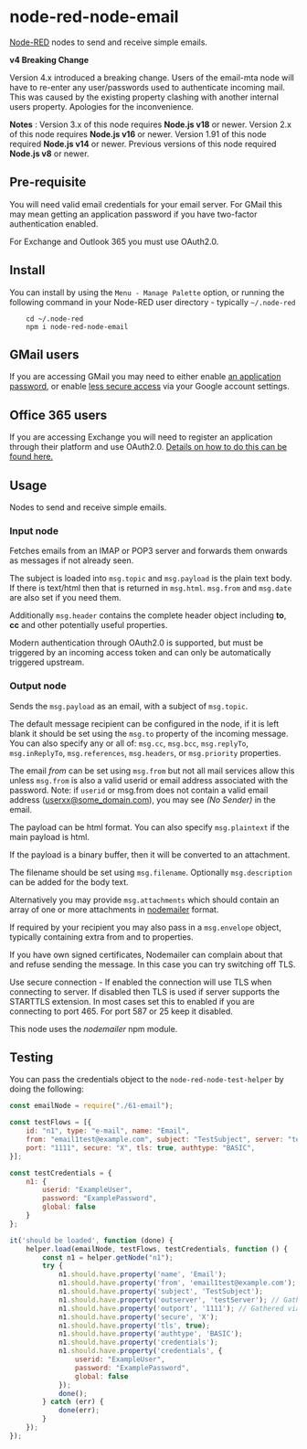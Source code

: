 node-red-node-email
===================

<a href="http://nodered.org" target="info">Node-RED</a> nodes to send and receive simple emails.

**v4 Breaking Change**

Version 4.x introduced a breaking change. Users of the email-mta node will have to re-enter any user/passwords used to authenticate incoming mail. This was caused by the existing property clashing with another internal users property. Apologies for the inconvenience.

**Notes** :
    Version 3.x of this node requires **Node.js v18** or newer.
    Version 2.x of this node requires **Node.js v16** or newer.
    Version 1.91 of this node required **Node.js v14** or newer.
    Previous versions of this node required **Node.js v8** or newer.

Pre-requisite
-------------

You will need valid email credentials for your email server. For GMail this may mean
getting an application password if you have two-factor authentication enabled.

For Exchange and Outlook 365 you must use OAuth2.0.

Install
-------

You can install by using the `Menu - Manage Palette` option, or running the following command in your
Node-RED user directory - typically `~/.node-red`

        cd ~/.node-red
        npm i node-red-node-email

GMail users
-----------

If you are accessing GMail you may need to either enable <a target="_new" href="https://support.google.com/mail/answer/185833?hl=en">an application password</a>,
or enable <a target="_new" href="https://support.google.com/accounts/answer/6010255?hl=en">less secure access</a> via your Google account settings.</p>

Office 365 users
----------------

If you are accessing Exchange you will need to register an application through their platform and use OAuth2.0.
<a target="_new" href="https://learn.microsoft.com/en-us/exchange/client-developer/legacy-protocols/how-to-authenticate-an-imap-pop-smtp-application-by-using-oauth#get-an-access-token">Details on how to do this can be found here.</a>

Usage
-----

Nodes to send and receive simple emails.

### Input node

Fetches emails from an IMAP or POP3 server and forwards them onwards as messages if not already seen.

The subject is loaded into `msg.topic` and `msg.payload` is the plain text body.
If there is text/html then that is returned in `msg.html`. `msg.from` and
`msg.date` are also set if you need them.

Additionally `msg.header` contains the complete header object including
**to**, **cc** and other potentially useful properties.

Modern authentication through OAuth2.0 is supported, but must be triggered by an incoming access token and
can only be automatically triggered upstream.

### Output node

Sends the `msg.payload` as an email, with a subject of `msg.topic`.

The default message recipient can be configured in the node, if it is left blank it should be set using the `msg.to` property of the incoming message. You can also specify any or all of: `msg.cc`, `msg.bcc`, `msg.replyTo`, `msg.inReplyTo`, `msg.references`, `msg.headers`, or `msg.priority` properties.


The email *from* can be set using `msg.from` but not all mail services allow
this unless `msg.from` is also a valid userid or email address associated with
the password. Note: if `userid` or msg.from does not contain a valid email
address (userxx@some_domain.com), you may see *(No Sender)* in the email.

The payload can be html format. You can also specify `msg.plaintext` if the main payload is html.

If the payload is a binary buffer, then it will be converted to an attachment.

The filename should be set using `msg.filename`. Optionally
`msg.description` can be added for the body text.

Alternatively you may provide `msg.attachments` which should contain an array of one or
more attachments in <a href="https://nodemailer.com/message/attachments/" target="_new">nodemailer</a> format.

If required by your recipient you may also pass in a `msg.envelope` object, typically containing extra from and to properties.

If you have own signed certificates, Nodemailer can complain about that and refuse sending the message. In this case you can try switching off TLS.

Use secure connection - If enabled the connection will use TLS when connecting to server. If disabled then TLS is used if server supports the STARTTLS extension. In most cases set this to enabled if you are connecting to port 465. For port 587 or 25 keep it disabled.

This node uses the *nodemailer* npm module.

Testing
-----

You can pass the credentials object to the `node-red-node-test-helper` by doing the following:

```js
const emailNode = require("./61-email");

const testFlows = [{
    id: "n1", type: "e-mail", name: "Email",
    from: "email1test@example.com", subject: "TestSubject", server: "testServer",
    port: "1111", secure: "X", tls: true, authtype: "BASIC",
}];

const testCredentials = {
    n1: {
        userid: "ExampleUser",
        password: "ExamplePassword",
        global: false
    }
};

it('should be loaded', function (done) {
    helper.load(emailNode, testFlows, testCredentials, function () {
        const n1 = helper.getNode("n1");
        try {
            n1.should.have.property('name', 'Email');
            n1.should.have.property('from', 'email1test@example.com');
            n1.should.have.property('subject', 'TestSubject');
            n1.should.have.property('outserver', 'testServer'); // Gathered via server
            n1.should.have.property('outport', '1111'); // Gathered via port
            n1.should.have.property('secure', 'X');
            n1.should.have.property('tls', true);
            n1.should.have.property('authtype', 'BASIC');
            n1.should.have.property('credentials');
            n1.should.have.property('credentials', {
                userid: "ExampleUser",
                password: "ExamplePassword",
                global: false
            });
            done();
        } catch (err) {
            done(err);
        }
    });
});
```
